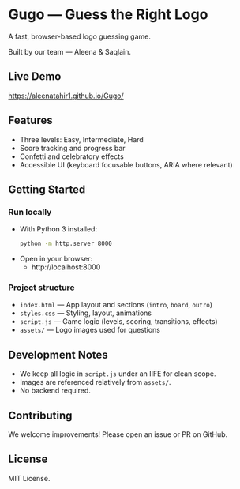 # Gugo — Guess the Right Logo

A fast, browser-based logo guessing game.

Built by our team — Aleena & Saqlain.

## Live Demo

https://aleenatahir1.github.io/Gugo/

## Features
- Three levels: Easy, Intermediate, Hard
- Score tracking and progress bar
- Confetti and celebratory effects
- Accessible UI (keyboard focusable buttons, ARIA where relevant)

## Getting Started

### Run locally
- With Python 3 installed:
  ```bash
  python -m http.server 8000
  ```
- Open in your browser:
  - http://localhost:8000

### Project structure
- `index.html` — App layout and sections (`intro`, `board`, `outro`)
- `styles.css` — Styling, layout, animations
- `script.js` — Game logic (levels, scoring, transitions, effects)
- `assets/` — Logo images used for questions

## Development Notes
- We keep all logic in `script.js` under an IIFE for clean scope.
- Images are referenced relatively from `assets/`.
- No backend required.

## Contributing
We welcome improvements! Please open an issue or PR on GitHub.

## License
MIT License.

